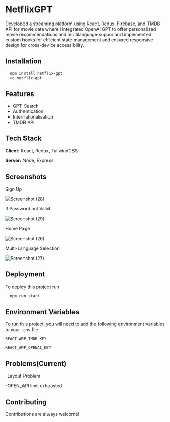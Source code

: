 
# NetflixGPT

Developed a streaming platform using React, Redux, Firebase, and TMDB API for movie data where I integrated OpenAI GPT to offer personalized movie recommendations and multilanguage suppor and implemented custom hooks for efficient state management and ensured responsive design for cross-device accessibility.


## Installation



```bash
  npm install netflix-gpt
  cd netflix-gpt
```
    
## Features

- GPT-Search
- Authentication
- Internationalisation
- TMDB API



## Tech Stack

**Client:** React, Redux, TailwindCSS

**Server:** Node, Express


## Screenshots

Sign Up

![Screenshot (28)](https://github.com/ShreyanshKeshav33/Netflix-GPT/assets/71323239/16e8845f-8965-4307-80ec-9b1885d95f3e)

If Password not Valid

![Screenshot (29)](https://github.com/ShreyanshKeshav33/Netflix-GPT/assets/71323239/8d86b026-89fc-4054-b78b-93f2a1a6e847)

Home Page

![Screenshot (26)](https://github.com/ShreyanshKeshav33/Netflix-GPT/assets/71323239/f6002639-6f17-441b-a50e-18ae58270bb7)

Multi-Language Selection

![Screenshot (27)](https://github.com/ShreyanshKeshav33/Netflix-GPT/assets/71323239/b59177ae-a789-48f6-8aed-3fa8e475f887)

## Deployment

To deploy this project run

```bash
  npm run start
```


## Environment Variables

To run this project, you will need to add the following environment variables to your .env file

`REACT_APP_TMDB_KEY`

`REACT_APP_OPENAI_KEY`


## Problems(Current)

-Layout Problem

-OPEN_API limit exhausted


## Contributing

Contributions are always welcome!


